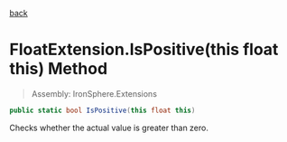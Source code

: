 ﻿

[back](/IronSphere.Extensions/types/FloatExtension)

# FloatExtension.IsPositive(this float this) Method

> Assembly: IronSphere.Extensions

```csharp
public static bool IsPositive(this float this)
```

Checks whether the actual value is greater than zero.

 